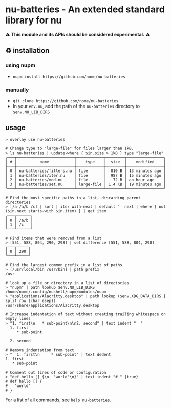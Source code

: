 # nu-batteries - An extended standard library for nu

:warning: **This module and its APIs should be considered experimental.** :warning:

## :recycle: installation
### using nupm
* `nupm install https://github.com/nome/nu-batteries`

### manually
* `git clone https://github.com/nome/nu-batteries`
* In your `env.nu`, add the path of the `nu-batteries` directory to `$env.NU_LIB_DIRS`

## usage
```
> overlay use nu-batteries

# Change type to "large-file" for files larger than 1kB.
> ls nu-batteries | update-where { $in.size > 1kB } type "large-file"
╭───┬─────────────────────────┬────────────┬────────┬────────────────╮
│ # │          name           │    type    │  size  │    modified    │
├───┼─────────────────────────┼────────────┼────────┼────────────────┤
│ 0 │ nu-batteries/filters.nu │ file       │  810 B │ 13 minutes ago │
│ 1 │ nu-batteries/iter.nu    │ file       │  987 B │ 15 minutes ago │
│ 2 │ nu-batteries/mod.nu     │ file       │   72 B │ an hour ago    │
│ 3 │ nu-batteries/set.nu     │ large-file │ 1.4 KB │ 19 minutes ago │
╰───┴─────────────────────────┴────────────┴────────┴────────────────╯

# Find the most specific paths in a list, discarding parent directories
> [/a /a/b /c] | sort | iter with-next | default '' next | where { not ($in.next starts-with $in.item) } | get item
╭───┬──────╮
│ 0 │ /a/b │
│ 1 │ /c   │
╰───┴──────╯

# Find items that were removed from a list
> [551, 588, 804, 290, 298] | set difference [551, 588, 804, 298]
╭───┬─────╮
│ 0 │ 290 │
╰───┴─────╯

# Find the largest common prefix in a list of paths
> [/usr/local/bin /usr/bin] | path prefix
/usr

# look up a file or directory in a list of directories
> "nupm" | path lookup $env.NU_LIB_DIRS
/home/nome/.config/nushell/nupm/modules/nupm
> "applications/Alacritty.desktop" | path lookup ($env.XDG_DATA_DIRS | split row (char esep))
/usr/share/applications/Alacritty.desktop

# Increase indentation of text without creating trailing whitespace on empty lines
> "1. first\n   * sub-point\n\n2. second" | text indent "  "
  1. first
     * sub-point

  2. second

# Remove indentation from text
> "  1. first\n     * sub-point" | text dedent
1. first
   * sub-point

# Comment out lines of code or configuration
> "def hello [] {\n  'world'\n}" | text indent "# " {true}
# def hello [] {
#   'world'
# }
```

For a list of all commands, see `help nu-batteries`.
